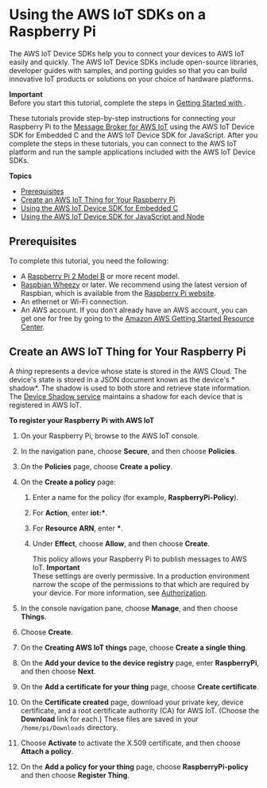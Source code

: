 # Using the AWS IoT SDKs on a Raspberry Pi<a name="sdk-tutorials"></a>

The AWS IoT Device SDKs help you to connect your devices to AWS IoT easily and quickly\. The AWS IoT Device SDKs include open\-source libraries, developer guides with samples, and porting guides so that you can build innovative IoT products or solutions on your choice of hardware platforms\.

**Important**  
Before you start this tutorial, complete the steps in [Getting Started with ](iot-gs.md)\. 

These tutorials provide step\-by\-step instructions for connecting your Raspberry Pi to the [Message Broker for AWS IoT](iot-message-broker.md) using the AWS IoT Device SDK for Embedded C and the AWS IoT Device SDK for JavaScript\. After you complete the steps in these tutorials, you can connect to the AWS IoT platform and run the sample applications included with the AWS IoT Device SDKs\.

**Topics**
+ [Prerequisites](#iot-sdk-prereqs)
+ [Create an AWS IoT Thing for Your Raspberry Pi](#iot-sdk-create-thing)
+ [Using the AWS IoT Device SDK for Embedded C](iot-embedded-c-sdk.md)
+ [Using the AWS IoT Device SDK for JavaScript and Node](iot-device-sdk-node.md)

## Prerequisites<a name="iot-sdk-prereqs"></a>

To complete this tutorial, you need the following:
+ A [Raspberry Pi 2 Model B](https://www.raspberrypi.org/help/quick-start-guide/) or more recent model\.
+ [Raspbian Wheezy](http://archive.raspbian.org/raspbian/dists/) or later\. We recommend using the latest version of Raspbian, which is available from the [Raspberry Pi website](https://www.raspberrypi.org/downloads/raspbian/)\.
+ An ethernet or Wi\-Fi connection\.
+ An AWS account\. If you don't already have an AWS account, you can get one for free by going to the [Amazon AWS Getting Started Resource Center](https://aws.amazon.com)\.

## Create an AWS IoT Thing for Your Raspberry Pi<a name="iot-sdk-create-thing"></a>

A *thing* represents a device whose state is stored in the AWS Cloud\. The device's state is stored in a JSON document known as the device's * shadow*\. The shadow is used to both store and retrieve state information\. The [Device Shadow service](iot-device-shadows.html) maintains a shadow for each device that is registered in AWS IoT\.

**To register your Raspberry Pi with AWS IoT**

1. On your Raspberry Pi, browse to the AWS IoT console\. 

1. In the navigation pane, choose **Secure**, and then choose **Policies**\. 

1. On the **Policies** page, choose **Create a policy**\.

1. On the **Create a policy** page:

   1. Enter a name for the policy \(for example, **RaspberryPi\-Policy**\)\.

   1. For **Action**, enter **iot:\***\.

   1. For **Resource ARN**, enter **\***\.

   1. Under **Effect**, choose **Allow**, and then choose **Create**\.

      This policy allows your Raspberry Pi to publish messages to AWS IoT\.
**Important**  
These settings are overly permissive\. In a production environment narrow the scope of the permissions to that which are required by your device\. For more information, see [Authorization](iot-authorization.md)\.

1. In the console navigation pane, choose **Manage**, and then choose **Things**\.

1. Choose **Create**\.

1. On the **Creating AWS IoT things** page, choose **Create a single thing**\.

1. On the **Add your device to the device registry** page, enter **RaspberryPi**, and then choose **Next**\.

1. On the **Add a certificate for your thing** page, choose **Create certificate**\.

1. On the **Certificate created** page, download your private key, device certificate, and a root certificate authority \(CA\) for AWS IoT\. \(Choose the **Download** link for each\.\) These files are saved in your `/home/pi/Downloads` directory\. 

1. Choose **Activate** to activate the X\.509 certificate, and then choose **Attach a policy**\.

1. On the **Add a policy for your thing** page, choose **RaspberryPi\-policy** and then choose **Register Thing**\.